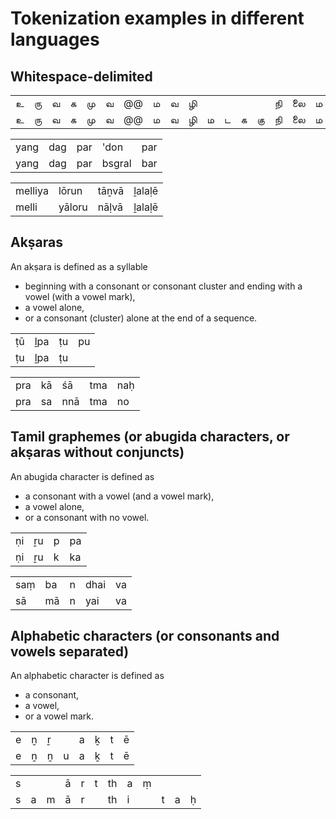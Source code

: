 # Tokenization examples in different languages



## Whitespace-delimited

|   |    |   |   |    |   |    |   |   |    |   |   |   |    |    |     |   |   |   |   |   |
|---|----|---|---|----|---|----|---|---|----|---|---|---|----|----|-----|---|---|---|---|---|
| உ | ரு | வ | க | மு | வ | @@ | ம | வ | ழி |   |   |   |    | நி | லை  | ம | ட | க | @ | க |
| உ | ரு | வ | க | மு | வ | @@ | ம | வ | ழி | ம | ட | க | கு | நி | லை  | ம | ட | க | @ | க |


|      |     |     |        |     |
|------|-----|-----|--------|-----|
| yang | dag | par | 'don   | par |
| yang | dag | par | bsgral | bar |

|         |         |       |        |
|---------|---------|-------|--------|
| melliya | lōrun   | tāṉvā | ḻalaḷē |
| melli   | yāloru  | nāḷvā | ḻalaḷē |

## Akṣaras

An akṣara is defined as a syllable
* beginning with a consonant or consonant cluster and ending with a vowel (with a vowel mark),
* a vowel alone,
* or a consonant (cluster) alone at the end of a sequence.

|    |     |    |    |
|----|-----|----|----|
| ṭū | ḻpa | ṭu | pu |
| ṭu | ḻpa | ṭu |    |

|     |    |     |     |     |
|-----|----|-----|-----|-----|
| pra | kā | śā  | tma | naḥ |
| pra | sa | nnā | tma | no  |


## Tamil graphemes (or abugida characters, or akṣaras without conjuncts)

An abugida character is defined as
* a consonant with a vowel (and a vowel mark),
* a vowel alone,
* or a consonant with no vowel.

|    |    |   |    |
|----|----|---|----|
| ṇi | ṟu | p | pa |
| ṇi | ṟu | k | ka |

|     |    |   |      |    |
|-----|----|---|------|----|
| saṃ | ba | n | dhai | va |
| sā  | mā | n | yai  | va |


## Alphabetic characters (or consonants and vowels separated)

An alphabetic character is defined as
* a consonant,
* a vowel,
* or a vowel mark.

|    |   |   |   |   |   |   |   |
|----|---|---|---|---|---|---|---|
| e  | ṉ | ṟ |   | a | ḵ | t | ē |
| e  | ṉ | ṉ | u | a | ḵ | t | ē |

|   |   |   |   |   |   |    |   |   |   |   |   |
|---|---|---|---|---|---|----|---|---|---|---|---|
| s |   |   | ā | r | t | th | a | ṃ |   |   |   |
| s | a | m | ā | r |   | th | i |   | t | a | ḥ | 

